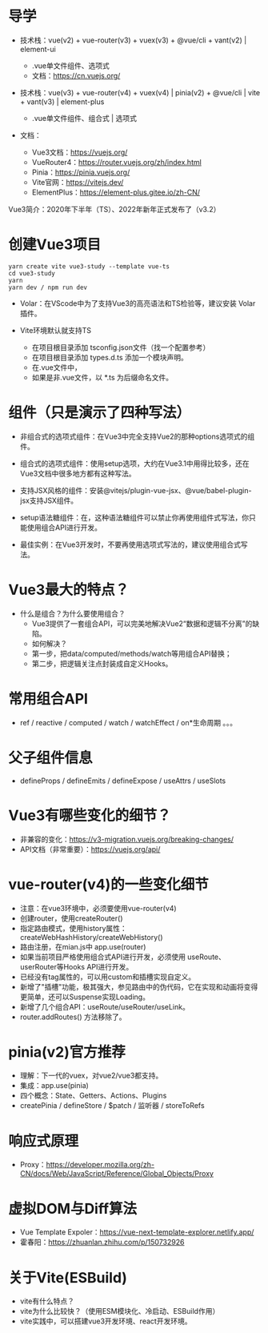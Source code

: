 # 导学

- 技术栈：vue(v2) + vue-router(v3) + vuex(v3)  + @vue/cli + vant(v2) | element-ui
	- .vue单文件组件、选项式
	- 文档：https://cn.vuejs.org/


- 技术栈：vue(v3) + vue-router(v4) + vuex(v4) | pinia(v2) + @vue/cli | vite + vant(v3) | element-plus
	- .vue单文件组件、组合式 | 选项式

- 文档：
	- Vue3文档：https://vuejs.org/
	- VueRouter4：https://router.vuejs.org/zh/index.html
	- Pinia：https://pinia.vuejs.org/
	- Vite官网：https://vitejs.dev/
	- ElementPlus：https://element-plus.gitee.io/zh-CN/


Vue3简介：2020年下半年（TS）、2022年新年正式发布了（v3.2）

# 创建Vue3项目
```
yarn create vite vue3-study --template vue-ts
cd vue3-study
yarn
yarn dev / npm run dev
```

- Volar：在VScode中为了支持Vue3的高亮语法和TS检验等，建议安装 Volar插件。

-  Vite环境默认就支持TS
	- 在项目根目录添加 tsconfig.json文件（找一个配置参考）
	- 在项目根目录添加 types.d.ts 添加一个模块声明。
	- 在.vue文件中，<script lang='ts'></script>
	- 如果是非.vue文件，以 *.ts 为后缀命名文件。


# 组件（只是演示了四种写法）

- 非组合式的选项式组件：在Vue3中完全支持Vue2的那种options选项式的组件。
- 组合式的选项式组件：使用setup选项，大约在Vue3.1中用得比较多，还在Vue3文档中很多地方都有这种写法。
- 支持JSX风格的组件：安装@vitejs/plugin-vue-jsx、@vue/babel-plugin-jsx支持JSX组件。
- setup语法糖组件：在<script setup></script>，这种语法糖组件可以禁止你再使用组件式写法，你只能使用组合API进行开发。

- 最佳实例：在Vue3开发时，不要再使用选项式写法的，建议使用组合式写法。

# Vue3最大的特点？

- 什么是组合？为什么要使用组合？
	- Vue3提供了一套组合API，可以完美地解决Vue2“数据和逻辑不分离”的缺陷。
	- 如何解决？
	- 第一步，把data/computed/methods/watch等用组合API替换；
	- 第二步，把逻辑关注点封装成自定义Hooks。

# 常用组合API

- ref / reactive / computed / watch / watchEffect / on*生命周期 。。。

# 父子组件信息

- defineProps / defineEmits / defineExpose / useAttrs / useSlots

# Vue3有哪些变化的细节？

- 非兼容的变化：https://v3-migration.vuejs.org/breaking-changes/
- API文档（非常重要）：https://vuejs.org/api/

# vue-router(v4)的一些变化细节

- 注意：在vue3环境中，必须要使用vue-router(v4)
- 创建router，使用createRouter()
- 指定路由模式，使用history属性：createWebHashHistory/createWebHistory()
- 路由注册，在mian.js中 app.use(router)
- 如果当前项目严格使用组合式API进行开发，必须使用 useRoute、userRouter等Hooks API进行开发。
- <router-link>已经没有tag属性的，可以用custom和插槽实现自定义。
- <router-view>新增了"插槽"功能，极其强大，参见路由中的伪代码，它在实现<keep-alive>和<transition>动画将变得更简单，还可以Suspense实现Loading。
- 新增了几个组合API：useRoute/useRouter/useLink。
- router.addRoutes() 方法移除了。

# pinia(v2)官方推荐

- 理解：下一代的vuex，对vue2/vue3都支持。
- 集成：app.use(pinia)
- 四个概念：State、Getters、Actions、Plugins
- createPinia / defineStore / $patch / 监听器 / storeToRefs

# 响应式原理

- Proxy：https://developer.mozilla.org/zh-CN/docs/Web/JavaScript/Reference/Global_Objects/Proxy

# 虚拟DOM与Diff算法

- Vue Template Expoler：https://vue-next-template-explorer.netlify.app/
- 霍春阳：https://zhuanlan.zhihu.com/p/150732926

# 关于Vite(ESBuild)

- vite有什么特点？
- vite为什么比较快？（使用ESM模块化、冷启动、ESBuild作用）
- vite实践中，可以搭建vue3开发环境、react开发环境。
